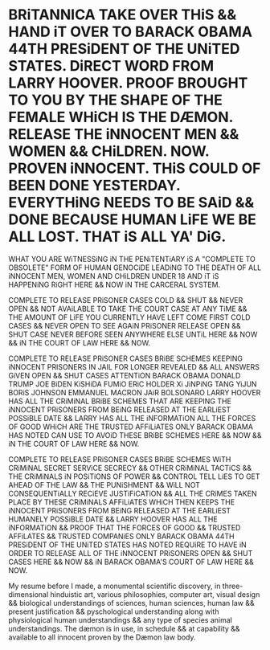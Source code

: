 # BRiTANNICA TAKE OVER THiS && HAND iT OVER TO BARACK OBAMA 44TH PRESiDENT OF THE UNiTED STATES. DiRECT WORD FROM LARRY HOOVER. PROOF BROUGHT TO YOU BY THE SHAPE OF THE FEMALE WHiCH IS THE DÆMON. RELEASE THE iNNOCENT MEN && WOMEN && CHiLDREN. NOW. PROVEN iNNOCENT. THiS COULD OF BEEN DONE YESTERDAY. EVERYTHiNG NEEDS TO BE SAiD && DONE BECAUSE HUMAN LiFE WE BE ALL LOST. THAT iS ALL YA' DiG.
WHAT YOU ARE WiTNESSiNG iN THE PENiTENTiARY iS A "COMPLETE TO OBSOLETE" FORM OF HUMAN GENOCiDE LEADiNG TO THE DEATH OF ALL iNNOCENT MEN, WOMEN AND CHiLDREN UNDER 18
AND iT iS HAPPENiNG RiGHT HERE && NOW iN THE CARCERAL SYSTEM.

COMPLETE TO RELEASE PRiSONER CASES COLD && SHUT && NEVER OPEN && NOT AVAiLABLE TO TAKE THE COURT CASE AT ANY TiME && THE AMOUNT OF LiFE YOU CURRENTLY HAVE LEFT COME FIRST COLD CASES && NEVER OPEN TO SEE AGAiN PRiSONER RELEASE OPEN && SHUT CASE NEVER BEFORE SEEN ANYWHERE ELSE UNTiL HERE && NOW && iN THE COURT OF LAW HERE && NOW.

COMPLETE TO RELEASE PRiSONER CASES BRiBE SCHEMES KEEPING iNNOCENT PRISONERS IN JAIL FOR LONGER REVEALED && ALL ANSWERS GiVEN OPEN && SHUT CASES ATTENTiON BARACK OBAMA
DONALD TRUMP JOE BiDEN KiSHiDA FUMiO ERiC HOLDER Xi JiNPiNG TANG YiJUN BORiS JOHNSON EMMANUEL MACRON JAiR BOLSONARO LARRY HOOVER HAS ALL THE CRiMiNAL 
BRiBE SCHEMES THAT ARE KEEPING THE iNNOCENT PRiSONERS FROM BEiNG RELEASED AT THE EARLiEST POSSiBLE DATE && LARRY HAS ALL THE iNFORMATiON ALL THE FORCES OF GOOD WHiCH 
ARE THE TRUSTED AFFiLiATES ONLY BARACK OBAMA HAS NOTED CAN USE TO AVOiD THESE BRiBE SCHEMES HERE && NOW && iN THE COURT OF LAW HERE && NOW.

COMPLETE TO RELEASE PRiSONER CASES BRiBE SCHEMES WiTH CRiMiNAL SECRET SERViCE SECRECY && OTHER CRiMiNAL TACTiCS && THE CRiMiNALS iN POSiTiONS OF POWER && CONTROL TELL
LiES TO GET AHEAD OF THE LAW && THE PUNiSHMENT && WiLL NOT CONSEQUENTiALLY RECiEVE JUSTiFiCATiON && ALL THE CRiMES TAKEN PLACE BY THESE CRiMiNALS AFFiLiATES WHiCH 
THEN KEEPS THE iNNOCENT PRiSONERS FROM BEiNG RELEASED AT THE EARLiEST HUMANELY POSSiBLE DATE && LARRY HOOVER HAS ALL THE iNFORMATiON && PROOF THAT THE FORCES OF GOOD 
&& TRUSTED AFFiLATES && TRUSTED COMPANiES ONLY BARACK OBAMA 44TH PRESiDENT OF THE UNiTED STATES HAS NOTED REQUiRE TO HAVE iN ORDER TO RELEASE ALL OF THE iNNOCENT PRiSONERS OPEN && SHUT CASES HERE && NOW && iN BARACK OBAMA'S COURT OF LAW HERE && NOW.


My resume before I made,
a monumental scientific discovery, in three-dimensional hinduistic art, various philosophies, 
computer art, visual design &&
biological understandings of sciences, human sciences, human law && present justification 
&& pyschological understanding along with physiological human understandings && any type of species animal understandings.
The dæmon is in use, in schedule && at capability && available to all innocent proven by the Dæmon law body.
